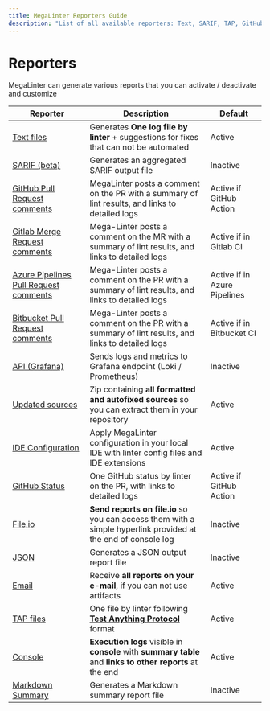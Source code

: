 ```yaml
---
title: MegaLinter Reporters Guide
description: "List of all available reporters: Text, SARIF, TAP, GitHub, Gitlab, Azure, IDE, File.io, Email, JSON…"
---
```

<!-- markdownlint-disable MD013 -->
<!-- Generated by .automation/build.py, please do not update manually -->
<!-- reporters-section-start -->

# Reporters

MegaLinter can generate various reports that you can activate / deactivate and customize

| Reporter                                                                   | Description                                                                                                   | Default                      |
|----------------------------------------------------------------------------|---------------------------------------------------------------------------------------------------------------|------------------------------|
| [Text files](reporters/TextReporter.md)                                    | Generates **One log file by linter** + suggestions for fixes that can not be automated                        | Active                       |
| [SARIF (beta)](reporters/SarifReporter.md)                                 | Generates an aggregated SARIF output file                                                                     | Inactive                     |
| [GitHub Pull Request comments](reporters/GitHubCommentReporter.md)         | MegaLinter posts a comment on the PR with a summary of lint results, and links to detailed logs               | Active if GitHub Action      |
| [Gitlab Merge Request comments](reporters/GitlabCommentReporter.md)        | Mega-Linter posts a comment on the MR with a summary of lint results, and links to detailed logs              | Active if in Gitlab CI       |
| [Azure Pipelines Pull Request comments](reporters/AzureCommentReporter.md) | Mega-Linter posts a comment on the PR with a summary of lint results, and links to detailed logs              | Active if in Azure Pipelines |
| [Bitbucket Pull Request comments](reporters/BitbucketCommentReporter.md)   | Mega-Linter posts a comment on the PR with a summary of lint results, and links to detailed logs              | Active if in Bitbucket CI    |
| [API (Grafana)](reporters/ApiReporter.md)                                  | Sends logs and metrics to Grafana endpoint (Loki / Prometheus)                                                | Inactive                     |
| [Updated sources](reporters/UpdatedSourcesReporter.md)                     | Zip containing **all formatted and autofixed sources** so you can extract them in your repository             | Active                       |
| [IDE Configuration](reporters/ConfigReporter.md)                           | Apply MegaLinter configuration in your local IDE with linter config files and IDE extensions                  | Active                       |
| [GitHub Status](reporters/GitHubStatusReporter.md)                         | One GitHub status by linter on the PR, with links to detailed logs                                            | Active if GitHub Action      |
| [File.io](reporters/FileIoReporter.md)                                     | **Send reports on file.io** so you can access them with a simple hyperlink provided at the end of console log | Inactive                     |
| [JSON](reporters/JsonReporter.md)                                          | Generates a JSON output report file                                                                           | Inactive                     |
| [Email](reporters/EmailReporter.md)                                        | Receive **all reports on your e-mail**, if you can not use artifacts                                          | Active                       |
| [TAP files](reporters/TapReporter.md)                                      | One file by linter following [**Test Anything Protocol**](https://testanything.org/) format                   | Active                       |
| [Console](reporters/ConsoleReporter.md)                                    | **Execution logs** visible in **console** with **summary table** and **links to other reports** at the end    | Active                       |
| [Markdown Summary](reporters/MarkdownSummaryReporter.md)                   | Generates a Markdown summary report file                                                                      | Inactive                     |

<!-- reporters-section-end -->

